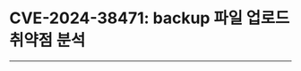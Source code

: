 # CVE-2024-38471: backup 파일 업로드 취약점 분석
<!--
Title: CVE-2024-38471 — 분석 보고서
License: CC BY-NC 4.0
Copyright: neighborhood-H (2025)
SPDX: CC-BY-NC-4.0
-->
---